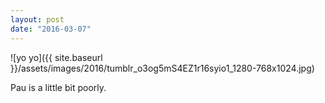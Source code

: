 ```yaml
---
layout: post
date: "2016-03-07"
---
```


![yo yo]({{ site.baseurl }}/assets/images/2016/tumblr_o3og5mS4EZ1r16syio1_1280-768x1024.jpg)

Pau is a little bit poorly.
